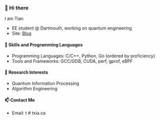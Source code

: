 ### 👋 Hi there

I am Tian

- EE student @ Dartmouth, working on quantum engineering
- Site: [Blog](https://txia.ca/)

#### 🤖 Skills and Programming Languages
- Programming Languages: C/C++, Python, Go (ordered by proficiency)
- Tools and Frameworks: GCC/GDB, CUDA, perf, gprof, eBPF

#### 🧮 Research Interests
- Quantum Information Processing
- Algorithm Engineering

#### 📫 Contact Me
- Email: t # txia.ca
